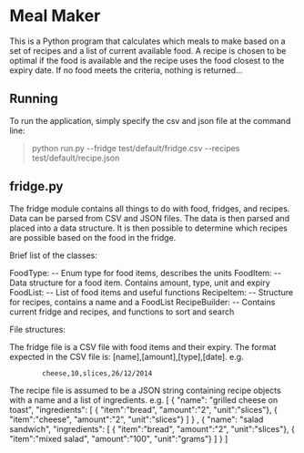 Meal Maker
==========

This is a Python program that calculates which meals to make based
on a set of recipes and a list of current available food. A recipe 
is chosen to be optimal if the food is available and the recipe uses
the food closest to the expiry date. If no food meets the criteria,
nothing is returned...

Running
-------
To run the application, simply specify the csv and json file at the command line:

> python run.py --fridge test/default/fridge.csv --recipes test/default/recipe.json

fridge.py
---------

The fridge module contains all things to do with food, fridges, and recipes.
Data can be parsed from CSV and JSON files. The data is then parsed and placed
into a data structure. It is then possible to determine which recipes are 
possible based on the food in the fridge.

Brief list of the classes:

FoodType: 		-- Enum type for food items, describes the units
FoodItem: 		-- Data structure for a food item. Contains amount, type, unit and expiry
FoodList: 		-- List of food items and useful functions
RecipeItem: 	-- Structure for recipes, contains a name and a FoodList
RecipeBuilder:	-- Contains current fridge and recipes, and functions to sort and search 

File structures:

The fridge file is a CSV file with food items and their expiry. The
format expected in the CSV file is: [name],[amount],[type],[date]. e.g.

			cheese,10,slices,26/12/2014

The recipe file is assumed to be a JSON string containing recipe objects 
with a name and a list of ingredients. e.g.
			[ {
			  "name": "grilled cheese on toast",
			  "ingredients": [
			   { "item":"bread", "amount":"2", "unit":"slices"},
			   { "item":"cheese", "amount":"2", "unit":"slices"}
			  ]
			} , {
			  "name": "salad sandwich",
			  "ingredients": [
			   { "item":"bread", "amount":"2", "unit":"slices"},
			   { "item":"mixed salad", "amount":"100", "unit":"grams"}
			  ]
			} ]
